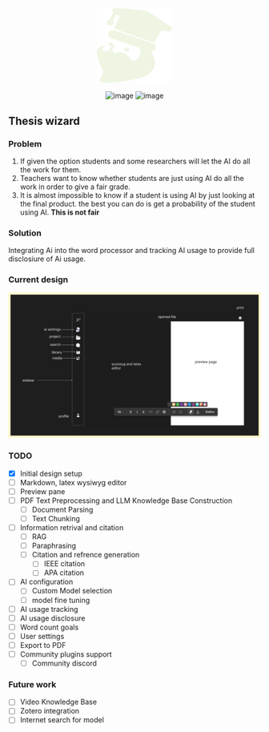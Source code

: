 #

<div align="center">
<img src="logo_wizard/white_logo.svg" width="150" height="150" alt="logo">

<br/>

![image](https://img.shields.io/badge/Status-Design-blue)
![image](https://img.shields.io/badge/Version-0.0.1-blue)
</div>

## Thesis wizard

### Problem

1. If given the option students and some researchers  will let the AI do all the work for them.
2. Teachers want to know whether students are just using AI do all the work in order to give a fair grade.
3. It is almost impossible to know if a student is using AI by just looking at the final product. the best you can do is get a probability of the student using AI. **This is not fair**

### Solution

Integrating Ai into the word processor and tracking AI usage to provide full disclosiure of Ai usage.

### Current design

![alt text](image.png)

### TODO

- [x] Initial design setup
- [ ] Markdown, latex wysiwyg editor
- [ ] Preview pane
- [ ] PDF Text Preprocessing and LLM Knowledge Base Construction
  - [ ] Document Parsing
  - [ ] Text Chunking
- [ ] Information retrival and citation
  - [ ] RAG
  - [ ] Paraphrasing
  - [ ] Citation and refrence generation
    - [ ] IEEE citation
    - [ ] APA citation
- [ ] AI configuration
  - [ ] Custom Model selection
  - [ ] model fine tuning
- [ ] AI usage tracking
- [ ] AI usage disclosure
- [ ] Word count goals
- [ ] User settings
- [ ] Export to PDF
- [ ] Community plugins support
  - [ ] Community discord

### Future work

- [ ] Video Knowledge Base
- [ ] Zotero integration
- [ ] Internet search for model
